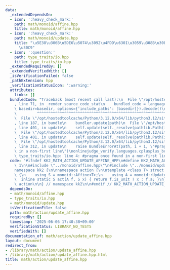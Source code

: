 ```yaml
---
data:
  _extendedDependsOn:
  - icon: ':heavy_check_mark:'
    path: math/monoid/affine.hpp
    title: math/monoid/affine.hpp
  - icon: ':heavy_check_mark:'
    path: math/monoid/update.hpp
    title: "\u5E38\u306B\u5DE6\u5074\u3092\u4FDD\u6301\u3059\u308B\u30E2\u30CE\u30A4\
      \u30C9"
  - icon: ':question:'
    path: type_traits/io.hpp
    title: type_traits/io.hpp
  _extendedRequiredBy: []
  _extendedVerifiedWith: []
  _isVerificationFailed: false
  _pathExtension: hpp
  _verificationStatusIcon: ':warning:'
  attributes:
    links: []
  bundledCode: "Traceback (most recent call last):\n  File \"/opt/hostedtoolcache/Python/3.12.0/x64/lib/python3.12/site-packages/onlinejudge_verify/documentation/build.py\"\
    , line 71, in _render_source_code_stat\n    bundled_code = language.bundle(stat.path,\
    \ basedir=basedir, options={'include_paths': [basedir]}).decode()\n          \
    \         ^^^^^^^^^^^^^^^^^^^^^^^^^^^^^^^^^^^^^^^^^^^^^^^^^^^^^^^^^^^^^^^^^^^^^^^^^^^^^^^^^\n\
    \  File \"/opt/hostedtoolcache/Python/3.12.0/x64/lib/python3.12/site-packages/onlinejudge_verify/languages/cplusplus.py\"\
    , line 187, in bundle\n    bundler.update(path)\n  File \"/opt/hostedtoolcache/Python/3.12.0/x64/lib/python3.12/site-packages/onlinejudge_verify/languages/cplusplus_bundle.py\"\
    , line 401, in update\n    self.update(self._resolve(pathlib.Path(included), included_from=path))\n\
    \  File \"/opt/hostedtoolcache/Python/3.12.0/x64/lib/python3.12/site-packages/onlinejudge_verify/languages/cplusplus_bundle.py\"\
    , line 401, in update\n    self.update(self._resolve(pathlib.Path(included), included_from=path))\n\
    \  File \"/opt/hostedtoolcache/Python/3.12.0/x64/lib/python3.12/site-packages/onlinejudge_verify/languages/cplusplus_bundle.py\"\
    , line 312, in update\n    raise BundleErrorAt(path, i + 1, \"#pragma once found\
    \ in a non-first line\")\nonlinejudge_verify.languages.cplusplus_bundle.BundleErrorAt:\
    \ type_traits/io.hpp: line 4: #pragma once found in a non-first line\n"
  code: "#ifndef KK2_MATH_ACTION_UPDATE_AFFINE_HPP\n#define KK2_MATH_ACTION_UPDATE_AFFINE_HPP\
    \ 1\n\n#include \"../monoid/affine.hpp\"\n#include \"../monoid/update.hpp\"\n\n\
    namespace kk2 {\n\nnamespace action {\n\ntemplate <class T> struct UpdateAffine\
    \ {\n    using S = monoid::Affine<T>;\n    using A = monoid::Update<S>;\n\n  \
    \  inline static S act(A f, S x) { return f.is_unit ? x : f.a; }\n};\n\n} // namespace\
    \ action\n\n} // namespace kk2\n\n#endif // KK2_MATH_ACTION_UPDATE_AFFINE_HPP\n"
  dependsOn:
  - math/monoid/affine.hpp
  - type_traits/io.hpp
  - math/monoid/update.hpp
  isVerificationFile: false
  path: math/action/update_affine.hpp
  requiredBy: []
  timestamp: '2025-06-06 17:40:38+09:00'
  verificationStatus: LIBRARY_NO_TESTS
  verifiedWith: []
documentation_of: math/action/update_affine.hpp
layout: document
redirect_from:
- /library/math/action/update_affine.hpp
- /library/math/action/update_affine.hpp.html
title: math/action/update_affine.hpp
---
```

